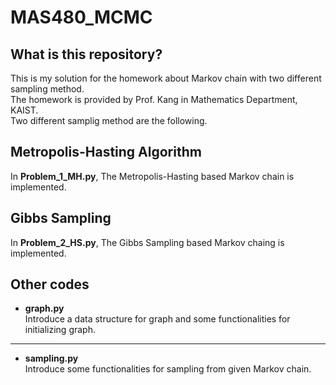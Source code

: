 # MAS480_MCMC
## What is this repository?
This is my solution for the homework about Markov chain with two different sampling method.  
The homework is provided by Prof. Kang in Mathematics Department, KAIST.  
Two different samplig method are the following.
## Metropolis-Hasting Algorithm
In __Problem_1_MH.py__, The Metropolis-Hasting based Markov chain is implemented.
## Gibbs Sampling
In __Problem_2_HS.py__, The Gibbs Sampling based Markov chaing is implemented.
## Other codes
- __graph.py__  
Introduce a data structure for graph and some functionalities for initializing graph.
 ---
- __sampling.py__  
Introduce some functionalities for sampling from given Markov chain.
